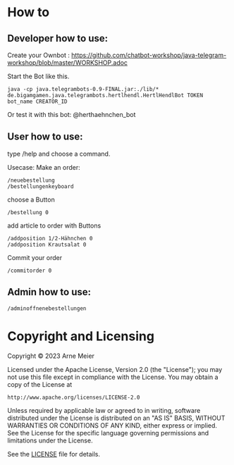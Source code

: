 # How to

## Developer how to use:

Create your Ownbot :
<https://github.com/chatbot-workshop/java-telegram-workshop/blob/master/WORKSHOP.adoc>

Start the Bot like this.

    java -cp java.telegrambots-0.9-FINAL.jar:./lib/* de.bigamgamen.java.telegrambots.hertlhendl.HertlHendlBot TOKEN bot_name CREATOR_ID

Or test it with this bot: @herthaehnchen_bot

## User how to use:

type /help and choose a command.

Usecase: Make an order:

    /neuebestellung
    /bestellungenkeyboard

choose a Button

    /bestellung 0

add article to order with Buttons

    /addposition 1/2-Hähnchen 0
    /addposition Krautsalat 0

Commit your order

    /commitorder 0

## Admin how to use:

    /adminoffnenebestellungen

# Copyright and Licensing

Copyright © 2023 Arne Meier

Licensed under the Apache License, Version 2.0 (the "License"); you may
not use this file except in compliance with the License. You may obtain
a copy of the License at

    http://www.apache.org/licenses/LICENSE-2.0

Unless required by applicable law or agreed to in writing, software
distributed under the License is distributed on an "AS IS" BASIS,
WITHOUT WARRANTIES OR CONDITIONS OF ANY KIND, either express or implied.
See the License for the specific language governing permissions and
limitations under the License.

See the [LICENSE](#LICENSE.md#) file for details.
